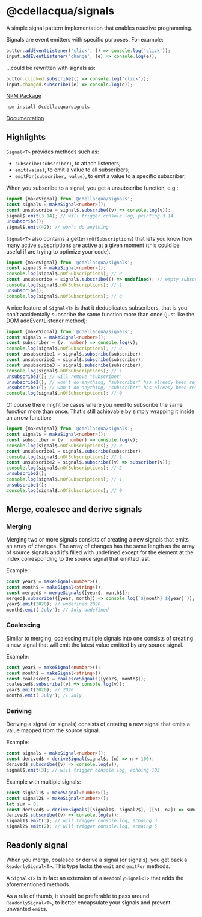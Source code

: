 # @cdellacqua/signals

A simple signal pattern implementation that enables reactive programming.

Signals are event emitters with specific purposes. For example:

```js
button.addEventListener('click', () => console.log('click'));
input.addEventListener('change', (e) => console.log(e));
```

...could be rewritten with signals as:

```js
button.clicked.subscribe(() => console.log('click'));
input.changed.subscribe((e) => console.log(e));
```


[NPM Package](https://www.npmjs.com/package/@cdellacqua/signals)

`npm install @cdellacqua/signals`

[Documentation](./docs/README.md)

## Highlights

`Signal<T>` provides methods such as:

- `subscribe(subscriber)`, to attach listeners;
- `emit(value)`, to emit a value to all subscribers;
- `emitFor(subscriber, value)`, to emit a value to a specific subscriber;

When you subscribe to a signal, you get a unsubscribe function, e.g.:
```ts
import {makeSignal} from '@cdellacqua/signals';
const signal$ = makeSignal<number>();
const unsubscribe = signal$.subscribe((v) => console.log(v));
signal$.emit(3.14); // will trigger console.log, printing 3.14
unsubscribe();
signal$.emit(42); // won't do anything
```

`Signal<T>` also contains a getter (`nOfSubscriptions`) that lets you know how many active subscriptions
are active at a given moment (this could be useful if are trying to optimize your code).

```ts
import {makeSignal} from '@cdellacqua/signals';
const signal$ = makeSignal<number>();
console.log(signal$.nOfSubscriptions); // 0
const unsubscribe = signal$.subscribe(() => undefined); // empty subscriber
console.log(signal$.nOfSubscriptions); // 1
unsubscribe();
console.log(signal$.nOfSubscriptions); // 0
```

A nice feature of `Signal<T>` is that it deduplicates subscribers,
that is you can't accidentally subscribe the same function more than
once (just like the DOM addEventListener method):
```ts
import {makeSignal} from '@cdellacqua/signals';
const signal$ = makeSignal<number>();
const subscriber = (v: number) => console.log(v);
console.log(signal$.nOfSubscriptions); // 0
const unsubscribe1 = signal$.subscribe(subscriber);
const unsubscribe2 = signal$.subscribe(subscriber);
const unsubscribe3 = signal$.subscribe(subscriber);
console.log(signal$.nOfSubscriptions); // 1
unsubscribe3(); // will remove "subscriber"
unsubscribe2(); // won't do anything, "subscriber" has already been removed
unsubscribe1(); // won't do anything, "subscriber" has already been removed
console.log(signal$.nOfSubscriptions); // 0
```

Of course there might be cases where you need to subscribe the same function
more than once. That's still achievable by simply wrapping it inside an arrow function:
```ts
import {makeSignal} from '@cdellacqua/signals';
const signal$ = makeSignal<number>();
const subscriber = (v: number) => console.log(v);
console.log(signal$.nOfSubscriptions); // 0
const unsubscribe1 = signal$.subscribe(subscriber);
console.log(signal$.nOfSubscriptions); // 1
const unsubscribe2 = signal$.subscribe((v) => subscriber(v));
console.log(signal$.nOfSubscriptions); // 2
unsubscribe2();
console.log(signal$.nOfSubscriptions); // 1
unsubscribe1();
console.log(signal$.nOfSubscriptions); // 0
```

## Merge, coalesce and derive signals

### Merging
Merging two or more signals consists of creating a new signals
that emits an array of changes.
The array of changes has the same length as the array of source signals
and it's filled with undefined except for the element
at the index corresponding to the source signal that emitted last.

Example:
```ts
const year$ = makeSignal<number>();
const month$ = makeSignal<string>();
const merged$ = mergeSignals([year$, month$]);
merged$.subscribe(([year, month]) => console.log(`${month} ${year}`));
year$.emit(2020); // undefined 2020
month$.emit('July'); // July undefined
```

### Coalescing

Similar to merging, coalescing multiple signals into one consists of
creating a new signal that will emit the latest value emitted by any source
signal.

Example:
```ts
const year$ = makeSignal<number>();
const month$ = makeSignal<string>();
const coalesced$ = coalesceSignals([year$, month$]);
coalesced$.subscribe((v) => console.log(v));
year$.emit(2020); // 2020
month$.emit('July'); // July
```

### Deriving

Deriving a signal (or signals) consists of creating a new signal
that emits a value mapped from the source signal.

Example:
```ts
const signal$ = makeSignal<number>();
const derived$ = deriveSignal(signal$, (n) => n + 100);
derived$.subscribe((v) => console.log(v));
signal$.emit(3); // will trigger console.log, echoing 103
```

Example with multiple signals:
```ts
const signal1$ = makeSignal<number>();
const signal2$ = makeSignal<number>();
let sum = 0;
const derived$ = deriveSignals([signal1$, signal2$], ([n1, n2]) => sum += n1 ?? n2 ?? 0);
derived$.subscribe((v) => console.log(v));
signal1$.emit(3); // will trigger console.log, echoing 3
signal2$.emit(2); // will trigger console.log, echoing 5
```

## Readonly signal

When you merge, coalesce or derive a signal (or signals), you get back a `ReadonlySignal<T>`.
This type lacks the `emit` and `emitFor` methods.

A `Signal<T>` is in fact an extension of a `ReadonlySignal<T>` that adds the aforementioned methods.

As a rule of thumb, it should be preferable to pass around `ReadonlySignal<T>`,
to better encapsulate your signals and prevent unwanted `emit`s.
